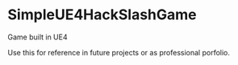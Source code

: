 # SimpleUE4HackSlashGame
Game built in UE4 

Use this for reference in future projects or as professional porfolio.
